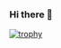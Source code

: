 ### Hi there 👋
[![trophy](https://github-profile-trophy.vercel.app/?username=akingo55&theme=onedark&rank=-C,-B)](https://github.com/ryo-ma/github-profile-trophy)
<!--
**akingo55/akingo55** is a ✨ _special_ ✨ repository because its `README.md` (this file) appears on your GitHub profile.

Here are some ideas to get you started:

- 🔭 I’m currently working on ...
- 🌱 I’m currently learning ...
- 👯 I’m looking to collaborate on ...
- 🤔 I’m looking for help with ...
- 💬 Ask me about ...
- 📫 How to reach me: ...
- 😄 Pronouns: ...
- ⚡ Fun fact: ...
-->
